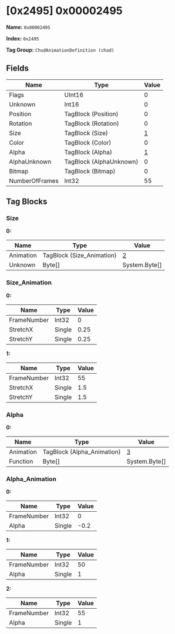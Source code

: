 # [0x2495] 0x00002495

**Name:** ```0x00002495```

**Index:** ```0x2495```

**Tag Group:** ```ChudAnimationDefinition (chad)```

## Fields

Name	| Type	| Value
---	|---	|---	|
Flags	|UInt16	|0
Unknown	|Int16	|0
Position	|TagBlock (Position)	|0
Rotation	|TagBlock (Rotation)	|0
Size	|TagBlock (Size)	|[1](#size)
Color	|TagBlock (Color)	|0
Alpha	|TagBlock (Alpha)	|[1](#alpha)
AlphaUnknown	|TagBlock (AlphaUnknown)	|0
Bitmap	|TagBlock (Bitmap)	|0
NumberOfFrames	|Int32	|55


## Tag Blocks

### Size

**0:**

Name	| Type	| Value
---	|---	|---	|
Animation	|TagBlock (Size_Animation)	|[2](#size_animation)
Unknown	|Byte[]	|System.Byte[]


### Size_Animation

**0:**

Name	| Type	| Value
---	|---	|---	|
FrameNumber	|Int32	|0
StretchX	|Single	|0.25
StretchY	|Single	|0.25


**1:**

Name	| Type	| Value
---	|---	|---	|
FrameNumber	|Int32	|55
StretchX	|Single	|1.5
StretchY	|Single	|1.5


### Alpha

**0:**

Name	| Type	| Value
---	|---	|---	|
Animation	|TagBlock (Alpha_Animation)	|[3](#alpha_animation)
Function	|Byte[]	|System.Byte[]


### Alpha_Animation

**0:**

Name	| Type	| Value
---	|---	|---	|
FrameNumber	|Int32	|0
Alpha	|Single	|-0.2


**1:**

Name	| Type	| Value
---	|---	|---	|
FrameNumber	|Int32	|50
Alpha	|Single	|1


**2:**

Name	| Type	| Value
---	|---	|---	|
FrameNumber	|Int32	|55
Alpha	|Single	|1


